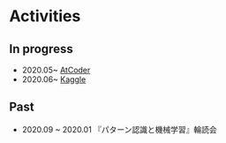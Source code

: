 # Activities

## In progress
- 2020.05~ [AtCoder](https://atcoder.jp/users/maronu)
- 2020.06~ [Kaggle](https://www.kaggle.com/yutarooguri)

## Past
- 2020.09 ~ 2020.01 『パターン認識と機械学習』輪読会

<br>
<br>
